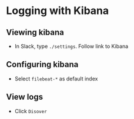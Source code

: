 # Logging with Kibana

## Viewing kibana

* In Slack, type `./settings`. Follow link to Kibana

## Configuring kibana

* Select `filebeat-*` as default index

## View logs

* Click `Disover`